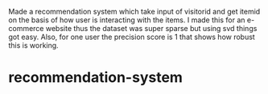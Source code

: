 Made a recommendation system which take input of visitorid and get itemid on the basis of how user is interacting with the items.
I made this for an e-commerce website thus the dataset was super sparse but using svd things got easy.
Also, for one user the precision score is 1 that shows how robust this is working.
# recommendation-system

